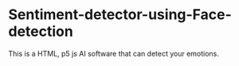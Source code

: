 # Sentiment-detector-using-Face-detection

This is a HTML, p5 js AI software that can detect your emotions.
